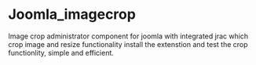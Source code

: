 # Joomla_imagecrop

Image crop administrator component for joomla with integrated jrac which crop image and resize functionality
install the extenstion and test the crop functionlity, simple and efficient.
